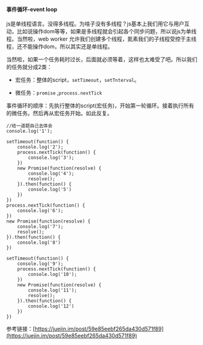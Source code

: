 #### 事件循环-event loop

js是单线程语言。没得多线程。为啥子没有多线程？js基本上我们用它与用户互动，比如说操作dom等等，如果是多线程就会引起各个同步问题，所以说js为单线程。当然啦，web worker 允许我们创建多个线程，氮素我们的子线程受控于主线程，还不能操作dom，所以其实还是单线程。

当然啦，如果一个任务耗时过长，后面就必须等着，这样也太难受了吧。所以我们的任务就分成2类：

* 宏任务：整体的script，`setTimeout`，`setTnterval`。

* 微任务：`promise` ,`process.nextTick`

事件循环的顺序：先执行整体的script\(宏任务\)，开始第一轮循环。接着执行所有的微任务。然后再从宏任务开始。如此反复。

```
//给一道题自己去体会
console.log('1');

setTimeout(function() {
    console.log('2');
    process.nextTick(function() {
        console.log('3');
    })
    new Promise(function(resolve) {
        console.log('4');
        resolve();
    }).then(function() {
        console.log('5')
    })
})
process.nextTick(function() {
    console.log('6');
})
new Promise(function(resolve) {
    console.log('7');
    resolve();
}).then(function() {
    console.log('8')
})

setTimeout(function() {
    console.log('9');
    process.nextTick(function() {
        console.log('10');
    })
    new Promise(function(resolve) {
        console.log('11');
        resolve();
    }).then(function() {
        console.log('12')
    })
})
```

参考链接：[https://juejin.im/post/59e85eebf265da430d571f89](https://juejin.im/post/59e85eebf265da430d571f89)



